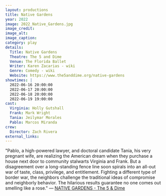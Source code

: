 ```yaml
---
layout: productions
title: Native Gardens
year: 2022
image: 2022_Native_Gardens.jpg
image_credit: 
image_alt:
image_caption:
category: play
details:
  Title: Native Gardens
  Theatre: The 5 and Dime
  Venue: The Florida Ballet
  Writer: Karen Zacarias - wiki
  Genre: Comedy - wiki
  Website: https://www.the5anddime.org/native-gardens
showtimes: |
  2022-06-16 20:00:00
  2022-06-17 20:00:00
  2022-06-18 20:00:00
  2022-06-19 19:00:00
cast:
  Virginia: Holly Gutshall
  Frank: Mark Wright
  Tania: Jeilymar Morales
  Pablo: Marcos Miranda
crew:
  Director: Zach Rivera
external_links: 
---
```

"Pablo, a high-powered lawyer, and doctoral candidate Tania, his very pregnant wife, are realizing the American dream when they purchase a house next door to community stalwarts Virginia and Frank. But a disagreement over a long-standing fence line soon spirals into an all-out war of taste, class, privilege, and entitlement. Fighting a different type of border war, the neighbors challenge the traditional ideas of compromise and neighborly behavior. The hilarious results guarantee no one comes out smelling like a rose." — [NATIVE GARDENS - The 5 & Dime](https://www.the5anddime.org/native-gardens)
